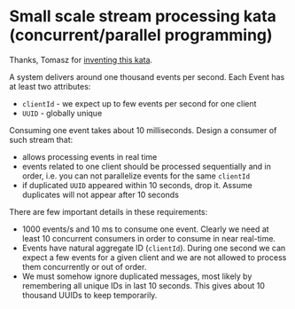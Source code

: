 # Small scale stream processing kata (concurrent/parallel programming)

Thanks, Tomasz for [inventing this kata](https://nurkiewicz.com/2016/10/small-scale-stream-processing-kata-part.html).

A system delivers around one thousand events per second. Each Event has at least two attributes:
- `clientId` - we expect up to few events per second for one client
- `UUID` - globally unique

Consuming one event takes about 10 milliseconds. Design a consumer of such stream that:
- allows processing events in real time
- events related to one client should be processed sequentially and in order, i.e. you can not parallelize events for the same `clientId`
- if duplicated `UUID` appeared within 10 seconds, drop it. Assume duplicates will not appear after 10 seconds

There are few important details in these requirements:
- 1000 events/s and 10 ms to consume one event. Clearly we need at least 10 concurrent consumers in order to consume in near real-time.
- Events have natural aggregate ID (`clientId`). During one second we can expect a few events for a given client and we are not allowed to process them concurrently or out of order.
- We must somehow ignore duplicated messages, most likely by remembering all unique IDs in last 10 seconds. This gives about 10 thousand UUIDs to keep temporarily.

